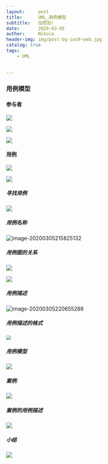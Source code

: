 ```yaml
---
layout:     post
title:      UML_用例模型
subtitle:   加把劲!
date:       2020-03-05
author:     Nikola
header-img: img/post-bg-ios9-web.jpg
catalog: true
tags:
    - UML
    

---
```


### 用例模型

#### 参与者

![](https://nikolablog-1258612035.cos.ap-shanghai.myqcloud.com/20200305214233.png)

![](https://nikolablog-1258612035.cos.ap-shanghai.myqcloud.com/20200305214408.png)

![](https://nikolablog-1258612035.cos.ap-shanghai.myqcloud.com/20200305214643.png)

#### 用例

![](https://nikolablog-1258612035.cos.ap-shanghai.myqcloud.com/20200305214840.png)

![](https://nikolablog-1258612035.cos.ap-shanghai.myqcloud.com/20200305215300.png)

##### 寻找用例

![](https://nikolablog-1258612035.cos.ap-shanghai.myqcloud.com/20200305215529.png)

##### 用例名称

![image-20200305215825132](C:\Users\Nikola\AppData\Roaming\Typora\typora-user-images\image-20200305215825132.png)

##### 用例图的关系

![](https://nikolablog-1258612035.cos.ap-shanghai.myqcloud.com/20200305220249.png)

![](https://nikolablog-1258612035.cos.ap-shanghai.myqcloud.com/20200305220438.png)



##### 用例描述

![image-20200305220655286](C:\Users\Nikola\AppData\Roaming\Typora\typora-user-images\image-20200305220655286.png)

##### 用例描述的格式

<img src="https://nikolablog-1258612035.cos.ap-shanghai.myqcloud.com/20200305221547.png" style="zoom:80%;" />

##### 用例模型

![](https://nikolablog-1258612035.cos.ap-shanghai.myqcloud.com/20200305221818.png)

##### 案例

![](https://nikolablog-1258612035.cos.ap-shanghai.myqcloud.com/20200305222022.png)

##### 案例的用例描述

![](https://nikolablog-1258612035.cos.ap-shanghai.myqcloud.com/20200305222145.png)

##### 小结

![](https://nikolablog-1258612035.cos.ap-shanghai.myqcloud.com/20200305222309.png)